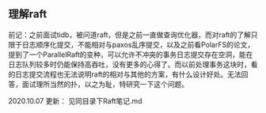 

## 理解raft

前记：之前面试tidb，被问道raft，但是之前一直做查询优化器，而对raft的了解只限于日志顺序化提交，不能相对与paxos乱序提交，以及之前看PolarFS的论文，提到了一个ParallelRaft的变种，可以允许不冲突的事务日志提交存在空洞，能在日志队列较多时仍能保持高吞吐，没有更多的心得了。而以前处理事务这块时，看的日志提交流程也无法说明raft的相对与其他的方案，有什么设计好处。无法回答，面试理所当然的扑，以之为耻，特研究一下这个问题。

2020.10.07 更新：
见同目录下Raft笔记.md






